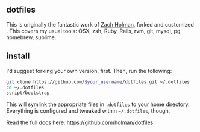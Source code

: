 ## dotfiles

This is originally the fantastic work of [Zach Holman](http://zachholman.com/2010/08/dotfiles-are-meant-to-be-forked/), forked and customized . This covers my usual tools: OSX, zsh, Ruby, Rails, rvm, git, mysql, pg, homebrew, sublime.

## install

I'd suggest forking your own version, first. Then, run the following:

```sh
git clone https://github.com/$your_username/dotfiles.git ~/.dotfiles
cd ~/.dotfiles
script/bootstrap
```

This will symlink the appropriate files in `.dotfiles` to your home directory.
Everything is configured and tweaked within `~/.dotfiles`, though.

Read the full docs here:
https://github.com/holman/dotfiles
